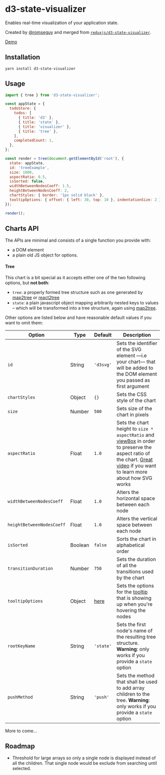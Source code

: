 # d3-state-visualizer

Enables real-time visualization of your application state.

Created by [@romseguy](https://github.com/romseguy) and merged from [`reduxjs/d3-state-visualizer`](https://github.com/reduxjs/d3-state-visualizer).

[Demo](http://reduxjs.github.io/d3-state-visualizer)

## Installation

`yarn install d3-state-visualizer`

## Usage

```javascript
import { tree } from 'd3-state-visualizer';

const appState = {
  todoStore: {
    todos: [
      { title: 'd3' },
      { title: 'state' },
      { title: 'visualizer' },
      { title: 'tree' },
    ],
    completedCount: 1,
  },
};

const render = tree(document.getElementById('root'), {
  state: appState,
  id: 'treeExample',
  size: 1000,
  aspectRatio: 0.5,
  isSorted: false,
  widthBetweenNodesCoeff: 1.5,
  heightBetweenNodesCoeff: 2,
  chartStyles: { border: '1px solid black' },
  tooltipOptions: { offset: { left: 30, top: 10 }, indentationSize: 2 },
});

render();
```

## Charts API

The APIs are minimal and consists of a single function you provide with:

- a DOM element
- a plain old JS object for options.

#### Tree

This chart is a bit special as it accepts either one of the two following options, but **not both**:

- `tree`: a properly formed tree structure such as one generated by [map2tree](https://github.com/reduxjs/redux-devtools/tree/master/packages/map2tree) or [react2tree](https://github.com/romseguy/react2tree)
- `state`: a plain javascript object mapping arbitrarily nested keys to values – which will be transformed into a tree structure, again using [map2tree](https://github.com/reduxjs/redux-devtools/tree/master/packages/map2tree).

Other options are listed below and have reasonable default values if you want to omit them:

| Option                    | Type    | Default                                                                          | Description                                                                                                                                                                                                                                                                                  |
|---------------------------| ------- | -------------------------------------------------------------------------------- | -------------------------------------------------------------------------------------------------------------------------------------------------------------------------------------------------------------------------------------------------------------------------------------------- |
| `id`                      | String  | `'d3svg'`                                                                        | Sets the identifier of the SVG element —i.e your chart— that will be added to the DOM element you passed as first argument                                                                                                                                                                   |
| `chartStyles`             | Object  | `{}`                                                                             | Sets the CSS style of the chart                                                                                                                                                                                                                                                              |
| `size`                    | Number  | `500`                                                                            | Sets size of the chart in pixels                                                                                                                                                                                                                                                             |
| `aspectRatio`             | Float   | `1.0`                                                                            | Sets the chart height to `size * aspectRatio` and [viewBox](https://developer.mozilla.org/en-US/docs/Web/SVG/Attribute/viewBox) in order to preserve the aspect ratio of the chart. [Great video](https://www.youtube.com/watch?v=FCOeMy7HrBc) if you want to learn more about how SVG works |
| `widthBetweenNodesCoeff`  | Float   | `1.0`                                                                            | Alters the horizontal space between each node                                                                                                                                                                                                                                                |
| `heightBetweenNodesCoeff` | Float   | `1.0`                                                                            | Alters the vertical space between each node                                                                                                                                                                                                                                                  |
| `isSorted`                | Boolean | `false`                                                                          | Sorts the chart in alphabetical order                                                                                                                                                                                                                                                        |
| `transitionDuration`      | Number  | `750`                                                                            | Sets the duration of all the transitions used by the chart                                                                                                                                                                                                                                   |
| `tooltipOptions`          | Object  | [here](https://github.com/reduxjs/redux-devtools/tree/master/packages/d3tooltip) | Sets the options for the [tooltip](https://github.com/reduxjs/redux-devtools/tree/master/packages/d3tooltip) that is showing up when you're hovering the nodes                                                                                                                               |
| `rootKeyName`             | String  | `'state'`                                                                        | Sets the first node's name of the resulting tree structure. **Warning**: only works if you provide a `state` option                                                                                                                                                                          |
| `pushMethod`              | String  | `'push'`                                                                         | Sets the method that shall be used to add array children to the tree. **Warning**: only works if you provide a `state` option                                                                                                                                                                |

More to come...

## Roadmap

- Threshold for large arrays so only a single node is displayed instead of all the children. That single node would be exclude from searching until selected.
